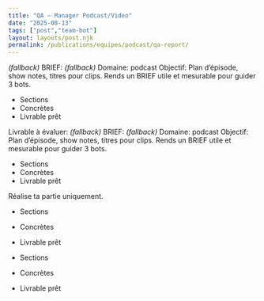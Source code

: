 ```yaml
---
title: "QA — Manager Podcast/Video"
date: "2025-08-13"
tags: ["post","team-bot"]
layout: layouts/post.njk
permalink: /publications/equipes/podcast/qa-report/
---
```

*(fallback)* BRIEF:
*(fallback)* Domaine: podcast
Objectif: Plan d’épisode, show notes, titres pour clips.
Rends un BRIEF utile et mesurable pour guider 3 bots.

- Sections
- Concrètes
- Livrable prêt

Livrable à évaluer:
*(fallback)* BRIEF:
*(fallback)* Domaine: podcast
Objectif: Plan d’épisode, show notes, titres pour clips.
Rends un BRIEF utile et mesurable pour guider 3 bots.

- Sections
- Concrètes
- Livrable prêt

Réalise ta partie uniquement.

- Sections
- Concrètes
- Livrable prêt

- Sections
- Concrètes
- Livrable prêt
